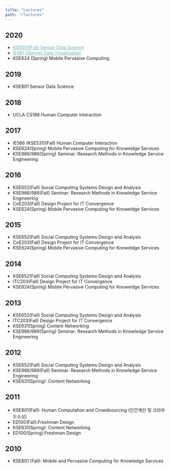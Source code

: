 ```yaml
---
title: "Lectures"
path: "/lectures"
---
```


## 2020
- <a href="https://zelatore.github.io/homepage_iclab_nologo/lecture"  style="color: #73B2B4" target="_blank">KSE801(Fall) Sensor Data Science</a>
- <a href="https://docs.google.com/document/d/1lTjJtuPhZRZNYc2fQW67g2Ya379CtQuLJKPFxhAs1n8/edit" style="color: #73B2B4" target="_blank">IE481 (Spring) Data Visualization</a>
- KSE624 (Spring) Mobile Pervasive Computing

## 2019
- KSE801 Sensor Data Science

## 2018
- UCLA CS188 Human Computer Interaction

## 2017
- IE566 (KSE531)(Fall) Human Computer Interaction
- KSE624(Spring) Mobile Pervasive Computing for Knoweldge Services
- KSE966/986(Spring) Seminar: Research Methods in Knowledge Service Engineering

## 2016
- KSE652(Fall) Social Computing Systems Design and Analysis
- KSE966/986(Fall) Seminar: Research Methods in Knowledge Service Engineering
- CoE203(Fall) Design Project for IT Convergence
- KSE624(Spring) Mobile Pervasive Computing for Knoweldge Services

## 2015
- KSE652(Fall) Social Computing Systems Design and Analysis
- CoE203(Fall) Design Project for IT Convergence
- KSE624(Spring) Mobile Pervasive Computing for Knoweldge Services

## 2014
- KSE652(Fall) Social Computing Systems Design and Analysis
- ITC203(Fall) Design Project for IT Convergence
- KSE624(Spring) Mobile Pervasive Computing for Knoweldge Services

## 2013
- KSE652(Fall) Social Computing Systems Design and Analysis
- ITC203(Fall) Design Project for IT Convergence
- KSE631(Spring) Content Networking
- KSE966/986(Spring) Seminar: Research Methods in Knowledge Service Engineering

## 2012
- KSE652(Fall) Social Computing Systems Design and Analysis
- KSE966/986(Fall) Seminar: Research Methods in Knowledge Service Engineering
- KSE631(Spring): Content Networking

## 2011
- KSE801(Fall): Human Computation and Crowdsourcing (인간계산 및 크라우드소싱)
- ED100(Fall):Freshman Design
- KSE631(Spring): Content Networking
- ED100(Spring):Freshman Design

## 2010
- KSE801 (Fall): Mobile and Pervasive Computing for Knowledge Services
